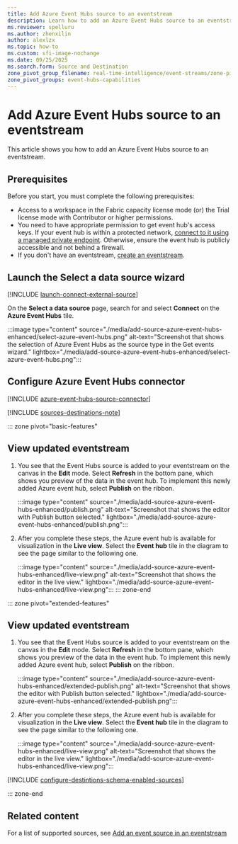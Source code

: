 ```yaml
---
title: Add Azure Event Hubs source to an eventstream
description: Learn how to add an Azure Event Hubs source to an eventstream.
ms.reviewer: spelluru
ms.author: zhenxilin
author: alexlzx
ms.topic: how-to
ms.custom: sfi-image-nochange
ms.date: 09/25/2025
ms.search.form: Source and Destination
zone_pivot_group_filename: real-time-intelligence/event-streams/zone-pivot-groups.json
zone_pivot_groups: event-hubs-capabilities
---
```


# Add Azure Event Hubs source to an eventstream
This article shows you how to add an Azure Event Hubs source to an eventstream. 

## Prerequisites 
Before you start, you must complete the following prerequisites: 

- Access to a workspace in the Fabric capacity license mode (or) the Trial license mode with Contributor or higher permissions.  
- You need to have appropriate permission to get event hub's access keys. If your event hub is within a protected network, [connect to it using a managed private endpoint](set-up-private-endpoint.md). Otherwise, ensure the event hub is publicly accessible and not behind a firewall.
- If you don't have an eventstream, [create an eventstream](create-manage-an-eventstream.md). 


## Launch the Select a data source wizard
[!INCLUDE [launch-connect-external-source](./includes/launch-connect-external-source.md)]

On the **Select a data source** page, search for and select **Connect** on the **Azure Event Hubs** tile.

:::image type="content" source="./media/add-source-azure-event-hubs-enhanced/select-azure-event-hubs.png" alt-text="Screenshot that shows the selection of Azure Event Hubs as the source type in the Get events wizard." lightbox="./media/add-source-azure-event-hubs-enhanced/select-azure-event-hubs.png":::

## Configure Azure Event Hubs connector

[!INCLUDE [azure-event-hubs-source-connector](./includes/azure-event-hubs-source-connector.md)]

[!INCLUDE [sources-destinations-note](./includes/sources-destinations-note.md)]

::: zone pivot="basic-features"  
## View updated eventstream

1. You see that the Event Hubs source is added to your eventstream on the canvas in the **Edit** mode. Select **Refresh** in the bottom pane, which shows you preview of the data in the event hub. To implement this newly added Azure event hub, select **Publish** on the ribbon. 

    :::image type="content" source="./media/add-source-azure-event-hubs-enhanced/publish.png" alt-text="Screenshot that shows the editor with Publish button selected." lightbox="./media/add-source-azure-event-hubs-enhanced/publish.png":::
1. After you complete these steps, the Azure event hub is available for visualization in the **Live view**. Select the **Event hub** tile in the diagram to see the page similar to the following one.

    :::image type="content" source="./media/add-source-azure-event-hubs-enhanced/live-view.png" alt-text="Screenshot that shows the editor in the live view." lightbox="./media/add-source-azure-event-hubs-enhanced/live-view.png":::
::: zone-end

::: zone pivot="extended-features"

## View updated eventstream

1. You see that the Event Hubs source is added to your eventstream on the canvas in the **Edit** mode. Select **Refresh** in the bottom pane, which shows you preview of the data in the event hub. To implement this newly added Azure event hub, select **Publish** on the ribbon. 

    :::image type="content" source="./media/add-source-azure-event-hubs-enhanced/extended-publish.png" alt-text="Screenshot that shows the editor with Publish button selected." lightbox="./media/add-source-azure-event-hubs-enhanced/extended-publish.png":::

1. After you complete these steps, the Azure event hub is available for visualization in the **Live view**. Select the **Event hub** tile in the diagram to see the page similar to the following one.

    :::image type="content" source="./media/add-source-azure-event-hubs-enhanced/live-view.png" alt-text="Screenshot that shows the editor in the live view." lightbox="./media/add-source-azure-event-hubs-enhanced/live-view.png":::

 [!INCLUDE [configure-destintions-schema-enabled-sources](./includes/configure-destinations-schema-enabled-sources.md)]

::: zone-end

## Related content

For a list of supported sources, see [Add an event source in an eventstream](add-manage-eventstream-sources.md)

